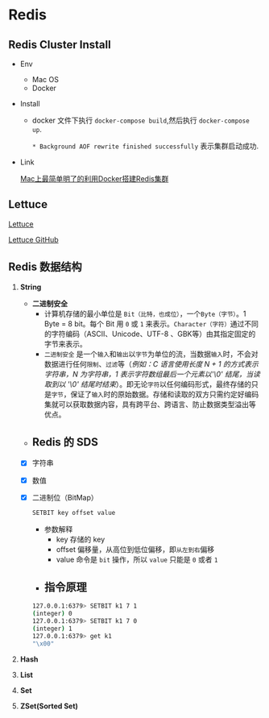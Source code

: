 # Redis 

## Redis Cluster Install

-   Env

    -   Mac OS
    -   Docker 

-   Install

    -   docker 文件下执行 `docker-compose build`,然后执行 `docker-compose up`.

        `* Background AOF rewrite finished successfully` 表示集群启动成功.

-   Link

    [Mac上最简单明了的利用Docker搭建Redis集群](https://juejin.im/post/5cbd3c435188250a8b7cf55e)       

## Lettuce 

[Lettuce](https://lettuce.io/core/release/reference/#overview)

[Lettuce GitHub](https://github.com/lettuce-io/lettuce-core/wiki/About-Lettuce)

## Redis 数据结构

1.  **String**

    -   **二进制安全**
        -   计算机存储的最小单位是 `Bit（比特，也成位）`，一个`Byte（字节）`。1 Byte = 8 bit。每个 Bit 用 `0` 或 `1` 来表示。`Character（字符）`通过不同的字符编码（ASCII、Unicode、UTF-8 、GBK等）由其指定固定的字节来表示。
        -   `二进制安全` 是一个`输入`和`输出`以`字节`为单位的流，当数据`输入`时，不会对数据进行任何`限制`、`过滤`等（*例如：C 语言使用长度 N + 1 的方式表示字符串，N 为字符串，1 表示字符数组最后一个元素以'\0' 结尾，当读取到以 '\0' 结尾时结束*）。即无论`字符`以任何编码形式，最终存储的只是`字节`，保证了`输入`时的原始数据。存储和读取的双方只需约定好编码集就可以获取数据内容，具有跨平台、跨语言、防止数据类型溢出等优点。
    -   **Redis 的 SDS**
        -   

    -   [x] 字符串 

    -   [x] 数值

    -   [x] 二进制位（BitMap）

        ```bash
        SETBIT key offset value
        ```

        -   参数解释
            -   key 存储的 key
            -   offset 偏移量，从高位到低位偏移，即`从左到右`偏移
            -   value 命令是 `bit` 操作，所以 `value` 只能是 `0` 或者 `1`
        -   指令原理
            -   

        ```bash
        127.0.0.1:6379> SETBIT k1 7 1
        (integer) 0
        127.0.0.1:6379> SETBIT k1 7 0
        (integer) 1
        127.0.0.1:6379> get k1
        "\x00"
        ```

2.  **Hash**

3.  **List**

4.  **Set**

5.  **ZSet(Sorted Set)**
